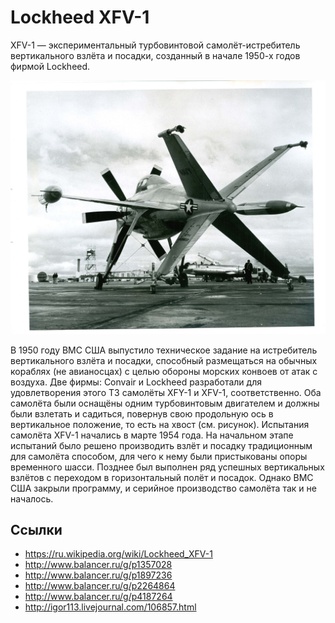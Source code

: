 # Lockheed XFV-1

XFV-1 — экспериментальный турбовинтовой самолёт-истребитель вертикального
взлёта и посадки, созданный в начале 1950-х годов фирмой Lockheed.

![](Lockheed-XFV-1.jpg)

В 1950 году ВМС США выпустило техническое задание на истребитель
вертикального взлёта и посадки, способный размещаться на обычных кораблях
(не авианосцах) с целью обороны морских конвоев от атак с воздуха. Две
фирмы: Convair и Lockheed разработали для удовлетворения этого ТЗ
самолёты XFY-1 и XFV-1, соответственно. Оба самолёта были оснащёны одним
турбовинтовым двигателем и должны были взлетать и садиться, повернув свою
продольную ось в вертикальное положение, то есть на хвост (см. рисунок).
Испытания самолёта XFV-1 начались в марте 1954 года. На начальном этапе
испытаний было решено производить взлёт и посадку традиционным для
самолёта способом, для чего к нему были пристыкованы опоры временного
шасси. Позднее был выполнен ряд успешных вертикальных взлётов с переходом
в горизонтальный полёт и посадок. Однако ВМС США закрыли программу, и
серийное производство самолёта так и не началось.

## Ссылки

- https://ru.wikipedia.org/wiki/Lockheed_XFV-1
- http://www.balancer.ru/g/p1357028
- http://www.balancer.ru/g/p1897236
- http://www.balancer.ru/g/p2264864
- http://www.balancer.ru/g/p4187264
- http://igor113.livejournal.com/106857.html
